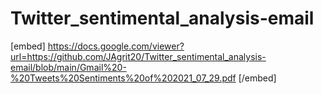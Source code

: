 # Twitter_sentimental_analysis-email
[embed] https://docs.google.com/viewer?url=https://github.com/JAgrit20/Twitter_sentimental_analysis-email/blob/main/Gmail%20-%20Tweets%20Sentiments%20of%202021_07_29.pdf [/embed]


